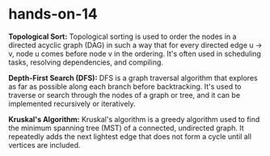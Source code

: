 # hands-on-14


**Topological Sort:**
Topological sorting is used to order the nodes in a directed acyclic graph (DAG) in such a way that for every directed edge u -> v, node u comes before node v in the ordering. It's often used in scheduling tasks, resolving dependencies, and compiling.


**Depth-First Search (DFS):**
DFS is a graph traversal algorithm that explores as far as possible along each branch before backtracking. It's used to traverse or search through the nodes of a graph or tree, and it can be implemented recursively or iteratively.


**Kruskal's Algorithm:**
Kruskal's algorithm is a greedy algorithm used to find the minimum spanning tree (MST) of a connected, undirected graph. It repeatedly adds the next lightest edge that does not form a cycle until all vertices are included.
